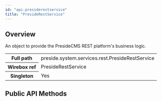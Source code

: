 ```yaml
---
id: "api-presiderestservice"
title: "PresideRestService"
---
```



## Overview




An object to provide the PresideCMS REST platform's
business logic.<div class="table-responsive"><table class="table table-condensed"><tr><th>Full path</th><td>preside.system.services.rest.PresideRestService</td></tr><tr><th>Wirebox ref</th><td>PresideRestService</td></tr><tr><th>Singleton</th><td>Yes</td></tr></table></div>

## Public API Methods
